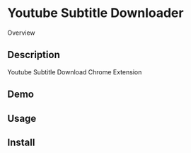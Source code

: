 Youtube Subtitle Downloader
====

Overview

## Description
Youtube Subtitle Download Chrome Extension

## Demo

## Usage

## Install
